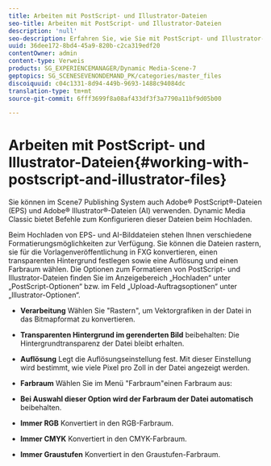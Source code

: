 ```yaml
---
title: Arbeiten mit PostScript- und Illustrator-Dateien
seo-title: Arbeiten mit PostScript- und Illustrator-Dateien
description: 'null'
seo-description: Erfahren Sie, wie Sie mit PostScript- und Illustrator-Dateien arbeiten.
uuid: 36dee172-8bd4-45a9-820b-c2ca319edf20
contentOwner: admin
content-type: Verweis
products: SG_EXPERIENCEMANAGER/Dynamic Media-Scene-7
geptopics: SG_SCENESEVENONDEMAND_PK/categories/master_files
discoiquuid: c04c1331-8d94-449b-9693-1488c94084dc
translation-type: tm+mt
source-git-commit: 6fff3699f8a08af433df3f3a7790a11bf9d05b00

---
```



# Arbeiten mit PostScript- und Illustrator-Dateien{#working-with-postscript-and-illustrator-files}

Sie können im Scene7 Publishing System auch Adobe® PostScript®-Dateien (EPS) und Adobe® Illustrator®-Dateien (AI) verwenden. Dynamic Media Classic bietet Befehle zum Konfigurieren dieser Dateien beim Hochladen.

Beim Hochladen von EPS- und AI-Bilddateien stehen Ihnen verschiedene Formatierungsmöglichkeiten zur Verfügung. Sie können die Dateien rastern, sie für die Vorlagenveröffentlichung in FXG konvertieren, einen transparenten Hintergrund festlegen sowie eine Auflösung und einen Farbraum wählen. Die Optionen zum Formatieren von PostScript- und Illustrator-Dateien finden Sie im Anzeigebereich „Hochladen“ unter „PostScript-Optionen“ bzw. im Feld „Upload-Auftragsoptionen“ unter „Illustrator-Optionen“.

* **Verarbeitung** Wählen Sie "Rastern", um Vektorgrafiken in der Datei in das Bitmapformat zu konvertieren.

* **Transparenten Hintergrund im gerenderten Bild** beibehalten: Die Hintergrundtransparenz der Datei bleibt erhalten.

* **Auflösung** Legt die Auflösungseinstellung fest. Mit dieser Einstellung wird bestimmt, wie viele Pixel pro Zoll in der Datei angezeigt werden.

* **Farbraum** Wählen Sie im Menü "Farbraum"einen Farbraum aus:

* **Bei Auswahl dieser Option wird der Farbraum der Datei automatisch** beibehalten.

* **Immer RGB** Konvertiert in den RGB-Farbraum.

* **Immer CMYK** Konvertiert in den CMYK-Farbraum.

* **Immer Graustufen** Konvertiert in den Graustufen-Farbraum.

